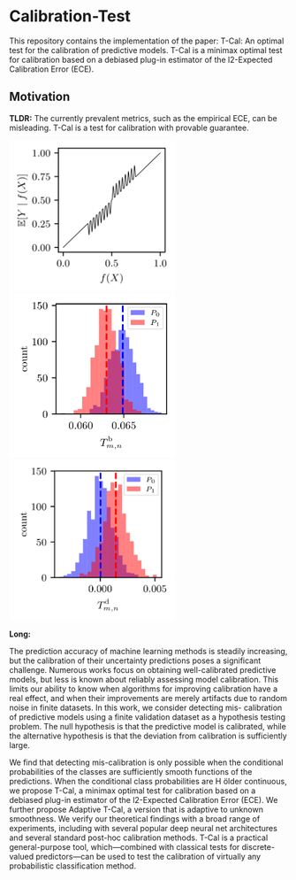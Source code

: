 # Calibration-Test
This repository contains the implementation of the paper: T-Cal: An optimal test for the calibration of predictive models.
T-Cal is a minimax optimal test for calibration based on a debiased plug-in estimator of the l2-Expected Calibration Error (ECE).


## Motivation

**TLDR:** The currently prevalent metrics, such as the empirical ECE, can be misleading.
T-Cal is a test for calibration with provable guarantee.

<img src="https://github.com/xmhuang18/images/blob/3f3b3dc11036a8a17603c1ada57c1a8c184dc0c4/Calibration-Test/altdist.png" width = "300"> <img src="https://github.com/xmhuang18/images/blob/3f3b3dc11036a8a17603c1ada57c1a8c184dc0c4/Calibration-Test/biased.png" width = "300"> <img src="https://github.com/xmhuang18/images/blob/3f3b3dc11036a8a17603c1ada57c1a8c184dc0c4/Calibration-Test/debiased.png" width = "300">

**Long:** 

The prediction accuracy of machine learning methods is steadily increasing, but the calibration of their
uncertainty predictions poses a significant challenge. Numerous works focus on obtaining well-calibrated
predictive models, but less is known about reliably assessing model calibration. This limits our ability
to know when algorithms for improving calibration have a real effect, and when their improvements
are merely artifacts due to random noise in finite datasets. In this work, we consider detecting mis-
calibration of predictive models using a finite validation dataset as a hypothesis testing problem. The
null hypothesis is that the predictive model is calibrated, while the alternative hypothesis is that the
deviation from calibration is sufficiently large.

We find that detecting mis-calibration is only possible when the conditional probabilities of the
classes are sufficiently smooth functions of the predictions. When the conditional class probabilities
are H ̈older continuous, we propose T-Cal, a minimax optimal test for calibration based on a debiased
plug-in estimator of the l2-Expected Calibration Error (ECE). We further propose Adaptive T-Cal, a
version that is adaptive to unknown smoothness. We verify our theoretical findings with a broad range of
experiments, including with several popular deep neural net architectures and several standard post-hoc
calibration methods. T-Cal is a practical general-purpose tool, which—combined with classical tests for
discrete-valued predictors—can be used to test the calibration of virtually any probabilistic classification
method.
